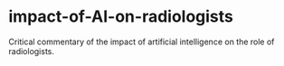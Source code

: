 # impact-of-AI-on-radiologists
Critical commentary of the impact of artificial intelligence on the role of radiologists.
